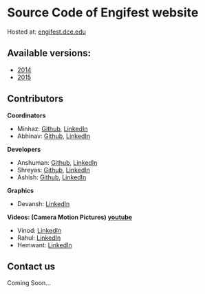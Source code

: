 # Source Code of Engifest website

Hosted at: [engifest.dce.edu](http://www.engifest.dce.edu)

## Available versions:
 - [2014](./2014)
 - [2015](./2015)

## Contributors
**Coordinators**
 - Minhaz: [Github](), [LinkedIn]()
 - Abhinav: [Github](), [LinkedIn]()

**Developers**
 - Anshuman: [Github](), [LinkedIn]()
 - Shreyas: [Github](), [LinkedIn]()
 - Ashish: [Github](), [LinkedIn]()
 
**Graphics**
 - Devansh: [LinkedIn]()

**Videos: (Camera Motion Pictures) [youtube]()**
 - Vinod: [LinkedIn]()
 - Rahul: [LinkedIn]()
 - Hemwant: [LinkedIn]()

## Contact us
Coming Soon...

